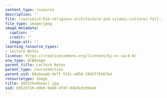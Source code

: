 ```yaml
---
content_type: resource
description: ''
file: /courses/4-614-religious-architecture-and-islamic-cultures-fall-2002/b852d719d9b99e60dfdf04b3edc95eab_5055thumbnail.jpg
file_type: image/jpeg
image_metadata:
  caption: ''
  credit: ''
  image-alt: ''
learning_resource_types:
- Lecture Notes
license: https://creativecommons.org/licenses/by-nc-sa/4.0/
ocw_type: OCWImage
parent_title: Lecture Notes
parent_type: CourseSection
parent_uid: 68abeaab-4eff-532c-e858-18d3ffb567bd
resourcetype: Image
title: 5055thumbnail.jpg
uid: b852d719-d9b9-9e60-dfdf-04b3edc95eab
---
```

